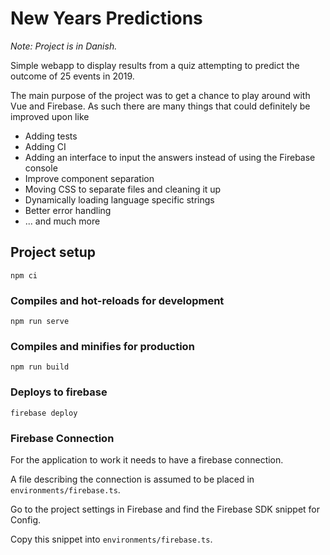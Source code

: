 # New Years Predictions
_Note: Project is in Danish._

Simple webapp to display results from a quiz attempting to predict the outcome of 25 events in 2019.

The main purpose of the project was to get a chance to play around with Vue and Firebase.
As such there are many things that could definitely be improved upon like
* Adding tests
* Adding CI
* Adding an interface to input the answers instead of using the Firebase console
* Improve component separation
* Moving CSS to separate files and cleaning it up
* Dynamically loading language specific strings
* Better error handling
* ... and much more

## Project setup
```
npm ci
```

### Compiles and hot-reloads for development
```
npm run serve
```

### Compiles and minifies for production
```
npm run build
```

### Deploys to firebase
```
firebase deploy
```

### Firebase Connection
For the application to work it needs to have a firebase connection.

A file describing the connection is assumed to be placed in `environments/firebase.ts`.

Go to the project settings in Firebase and find the Firebase SDK snippet for Config.

Copy this snippet into `environments/firebase.ts`.
